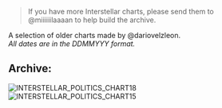<link rel="stylesheet" href="assets/css/style.css">
<!-- STYLES ABOVE - DO NOT REMOVE -->

> If you have more Interstellar charts, please send them to @miiiiiilaaaan to help build the archive.

A selection of older charts made by @dariovelzleon.\
*All dates are in the DDMMYYY format.*


## Archive:

<img src="https://miiiiiilaaaan.github.io/PoliticalChart/Archive/INTERSTELLAR_POLITICS_CHART18.png" alt="INTERSTELLAR_POLITICS_CHART18">

<img src="https://miiiiiilaaaan.github.io/PoliticalChart/Archive/INTERSTELLAR_POLITICS_CHART15.png" alt="INTERSTELLAR_POLITICS_CHART15">
